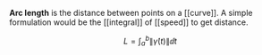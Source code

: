 **Arc length** is the distance between points on a [[curve]]. A simple formulation would be the [[integral]] of [[speed]] to get distance.

$$
L = \int_a^b \lVert \dot{\gamma}(t) \rVert \dd{t}
$$